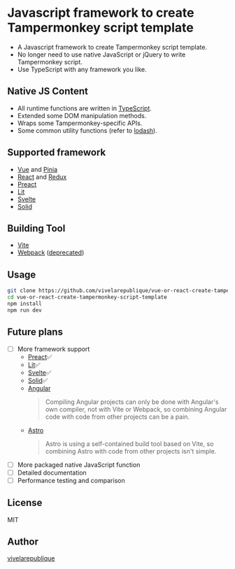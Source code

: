 # Javascript framework to create Tampermonkey script template

- A Javascript framework to create Tampermonkey script template.
- No longer need to use native JavaScript or jQuery to write Tampermonkey script.
- Use TypeScript with any framework you like.

## Native JS Content

- All runtime functions are written in [TypeScript](https://github.com/microsoft/TypeScript).
- Extended some DOM manipulation methods.
- Wraps some Tampermonkey-specific APIs.
- Some common utility functions (refer to [lodash](https://github.com/lodash/lodash)).

## Supported framework

- [Vue](https://github.com/vuejs/vue) and [Pinia](https://github.com/vuejs/pinia)
- [React](https://github.com/facebook/react) and [Redux](https://github.com/reduxjs/redux)
- [Preact](https://github.com/preactjs/preact)
- [Lit](https://github.com/lit/lit)
- [Svelte](https://github.com/sveltejs/svelte)
- [Solid](https://github.com/solidjs/solid)

## Building Tool

- [Vite](https://github.com/vitejs/vite)
- [Webpack](https://github.com/webpack/webpack) ([deprecated](https://github.com/vivelarepublique/vue-or-react-create-tampermonkey-script-template/blob/main/legacy/legacy%20support.md))

## Usage

```bash
git clone https://github.com/vivelarepublique/vue-or-react-create-tampermonkey-script-template
cd vue-or-react-create-tampermonkey-script-template
npm install
npm run dev
```

## Future plans

- [ ] More framework support
  - [Preact](https://github.com/preactjs/preact)✅
  - [Lit](https://github.com/lit/lit)✅
  - [Svelte](https://github.com/sveltejs/svelte)✅
  - [Solid](https://github.com/solidjs/solid)✅
  - [Angular](https://github.com/angular/angular)
    > Compiling Angular projects can only be done with Angular's own compiler, not with Vite or Webpack, so combining Angular code with code from other projects can be a pain.
  - [Astro](https://github.com/withastro/astro)
    > Astro is using a self-contained build tool based on Vite, so combining Astro with code from other projects isn't simple.
- [ ] More packaged native JavaScript function
- [ ] Detailed documentation
- [ ] Performance testing and comparison

## License

MIT

## Author

[vivelarepublique](https://github.com/vivelarepublique)

<!-- ## Contributing

Contributions are welcome! Please read the [contribution guidelines](https://github.com/vivelarepublique/vue-or-react-create-tampermonkey-script-template/blob/main/CONTRIBUTING.md) first

## Show your support

Give a ⭐️ if you like this project! -->